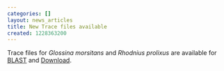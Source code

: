 ```yaml
---
categories: []
layout: news_articles
title: New Trace files available
created: 1228363200
---
```

Trace files for <i>Glossina morsitans</i> and <i>Rhodnius prolixus</i> are available for <a href="/blast">BLAST</a> and <a href="/downloads">Download</a>.
